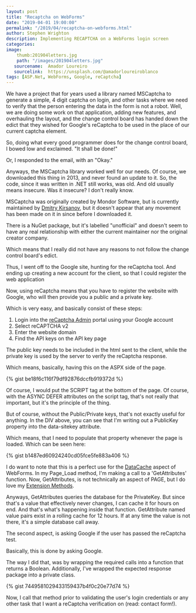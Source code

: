 ```yaml
---
layout: post
title: "Recaptcha on WebForms"
date: "2019-04-01 19:00:00"
permalink: "/2019/04/recaptcha-on-webforms.html"
author: Stephen Wrighton
description: Implementing RECAPTCHA on a WebForms login screen
categories:
image:
    thumb:201904letters.jpg
    path: "/images/201904letters.jpg"
   sourcename:  Amador Loureiro
   sourcelink:  https://unsplash.com/@amadorloureiroblanco
tags: [ASP.Net, WebForms, Google, reCaptcha]
---
```


We have a project that for years used a library named MSCaptcha  to generate a simple, 4 digit captcha on login, and other tasks where we need to verify that the person entering the data in the form is not a robot. Well, we are doing some work on that application, adding new features, and overhauling the layout, and the change control board has handed down the edict that they wished for Google's reCaptcha to be used in the place of our current captcha element. 

So, doing what every good programmer does for the change control board, I bowed low and exclaimed. "It shall be done!"

Or, I responded to the email, with an "Okay." 

Anyways, the MSCaptcha library worked well for our needs. Of course, we downloaded this thing in 2013, and never found an update to it. So, the code, since it was written in .NET still works, was old. And old usually means insecure.  Was it insecure? I don't really know.

MSCaptcha was originally created by Mondor Software, but is currently maintained by [Dmitry Kirsanov](http://kirsanov.net), but it doesn't appear that any movement has been made on it in since before I downloaded it. 

There is a NuGet package, but it's labelled "unofficial" and doesn't seem to have any real relationship with either the current maintainer nor the original creator company. 

Which means that I really did not have any reasons to not follow the change control board's edict. 

Thus, I went off to the Google site, hunting for the reCaptcha tool.  And ending up creating a new account for the client, so that I could register the web application 

Now, using reCaptcha means that you have to register the website with Google, who will then provide you a public and a private key.  

Which is very easy, and basically consist of these steps:

1. Login into the [reCaptcha Admin](http://www.google.com/recaptcha/admin) portal using your Google account
2. Select reCAPTCHA v2
3. Enter the website domain
4. Find the API keys on the API key page

The public key needs to be included in the html sent to the client, while the private key is used by the server to verify the reCaptcha response. 

Which means, basically, having this on the ASPX side of the page. 

{% gist be18f6c116f79df92876dccfb919372d %}

Of course, I would put the SCRIPT tag at the bottom of the page. Of course, with the ASYNC DEFER attributes on the script tag, that's not really that important, but it's the principle of the thing. 

But of course, without the Public/Private keys, that's not exactly useful for anything.  In the DIV above, you can see that I'm writing out a PublicKey property into the data-sitekey attribute.  

Which means, that I need to populate that property whenever the page is loaded.  Which can be seen here: 
 
{% gist b1487ed60924240cd05fce5fe883a406 %}

I do want to note that this is a perfect use for the [DataCache](/2019/03/aspnet-datacache.html) aspect of WebForms.  In my Page_Load method, I'm making a call to a 'GetAttributes' function.  Now, GetAttributes, is not technically an aspect of PAGE, but I do love my [Extension Methods](https://docs.microsoft.com/en-us/dotnet/visual-basic/programming-guide/language-features/procedures/extension-methods).

Anyways, GetAttributes queries the database for the PrivateKey. But since that's a value that effectively never changes, I can cache it for hours on end.  And that's what's happening inside that function. GetAttribute named value pairs exist in a rolling cache for 12 hours.  If at any time the value is not there, it's a simple database call away. 

The second aspect, is asking Google if the user has passed the reCaptcha test.  

Basically, this is done by asking Google. 

The way I did that, was by wrapping the required calls into a function that returns a Boolean.  Additionally, I've wrapped the expected response package into a private class. 

{% gist 7449581029433159437b4f0c20e77d74 %} 

Now, I call that method prior to validating the user's login credentials or any other task that I want a reCaptcha verification on (read: contact form!). 